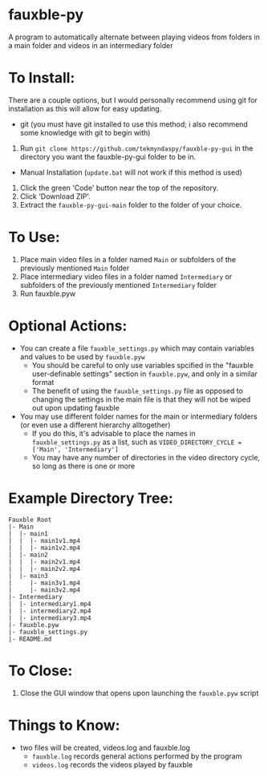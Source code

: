 # fauxble-py
A program to automatically alternate between playing videos from folders in a main folder and videos in an intermediary folder

# To Install:
There are a couple options, but I would personally recommend using git for installation as this will allow for easy updating.

- git (you must have git installed to use this method; i also recommend some knowledge with git to begin with)
1. Run `git clone https://github.com/tekmyndaspy/fauxble-py-gui` in the directory you want the fauxble-py-gui folder to be in.

- Manual Installation (`update.bat` will not work if this method is used)
1. Click the green 'Code' button near the top of the repository.
2. Click 'Download ZIP'.
3. Extract the `fauxble-py-gui-main` folder to the folder of your choice.


# To Use:
1. Place main video files in a folder named `Main` or subfolders of the previously mentioned `Main` folder
2. Place intermediary video files in a folder named `Intermediary` or subfolders of the previously mentioned `Intermediary` folder
4. Run fauxble.pyw

# Optional Actions:
- You can create a file `fauxble_settings.py` which may contain variables and values to be used by `fauxble.pyw`
  - You should be careful to only use variables spcified in the "fauxble user-definable settings" section in `fauxble.pyw`, and only in a similar format
  - The benefit of using the `fauxble_settings.py` file as opposed to changing the settings in the main file is that they will not be wiped out upon updating fauxble
- You may use different folder names for the main or intermediary folders (or even use a different hierarchy alltogether)
  - If you do this, it's advisable to place the names in `fauxble_settings.py` as a list, such as `VIDEO_DIRECTORY_CYCLE = ['Main', 'Intermediary']`
  - You may have any number of directories in the video directory cycle, so long as there is one or more

# Example Directory Tree:

```
Fauxble Root  
|- Main  
|  |- main1  
|  |  |- main1v1.mp4  
|  |  |- main1v2.mp4  
|  |- main2  
|  |  |- main2v1.mp4  
|  |  |- main2v2.mp4  
|  |- main3  
|     |- main3v1.mp4  
|     |- main3v2.mp4  
|- Intermediary  
|  |- intermediary1.mp4  
|  |- intermediary2.mp4  
|  |- intermediary3.mp4  
|- fauxble.pyw
|- fauxble_settings.py  
|- README.md
```

# To Close:
1. Close the GUI window that opens upon launching the `fauxble.pyw` script

# Things to Know:
- two files will be created, videos.log and fauxble.log
  - `fauxble.log` records general actions performed by the program
  - `videos.log` records the videos played by fauxble